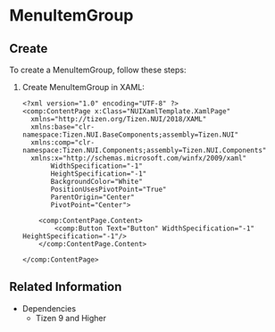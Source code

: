 # MenuItemGroup

## Create 

To create a MenuItemGroup, follow these steps:

1. Create MenuItemGroup in XAML:

    ```xaml
    <?xml version="1.0" encoding="UTF-8" ?>
    <comp:ContentPage x:Class="NUIXamlTemplate.XamlPage"
      xmlns="http://tizen.org/Tizen.NUI/2018/XAML"
      xmlns:base="clr-namespace:Tizen.NUI.BaseComponents;assembly=Tizen.NUI"
      xmlns:comp="clr-namespace:Tizen.NUI.Components;assembly=Tizen.NUI.Components"
      xmlns:x="http://schemas.microsoft.com/winfx/2009/xaml"
           WidthSpecification="-1"
           HeightSpecification="-1"
           BackgroundColor="White"
           PositionUsesPivotPoint="True"
           ParentOrigin="Center"
           PivotPoint="Center">

        <comp:ContentPage.Content>
            <comp:Button Text="Button" WidthSpecification="-1" HeightSpecification="-1"/>
        </comp:ContentPage.Content>

    </comp:ContentPage>

    ```
## Related Information

- Dependencies
  -   Tizen 9 and Higher 
